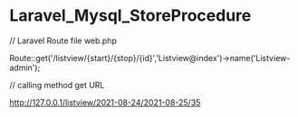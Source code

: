 # Laravel_Mysql_StoreProcedure

// Laravel Route file web.php 

Route::get('/listview/{start}/{stop}/{id}','Listview@index')->name('Listview-admin'); 


// calling method get URL

http://127.0.0.1/listview/2021-08-24/2021-08-25/35 

